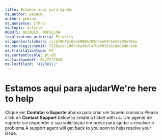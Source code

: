 ```yaml
---
title: Estamos aqui para ajudar
ms.author: pebaum
author: pebaum
ms.audience: ITPro
ms.topic: article
ROBOTS: NOINDEX, NOFOLLOW
localization_priority: Priority
ms.openlocfilehash: cccbf8bfb10ee50896382e4ee64d5e51302ef01e
ms.sourcegitcommit: 75262cac10d7cba34d74fbef0356818e0bd6c14b
ms.translationtype: HT
ms.contentlocale: pt-BR
ms.lasthandoff: 01/22/2020
ms.locfileid: "41258922"
---
```

# <a name="were-here-to-help"></a><span data-ttu-id="89eb0-102">Estamos aqui para ajudar</span><span class="sxs-lookup"><span data-stu-id="89eb0-102">We're here to help</span></span>

<span data-ttu-id="89eb0-103">Clique em **Contatar o Suporte** abaixo para criar um tíquete conosco.</span><span class="sxs-lookup"><span data-stu-id="89eb0-103">Please click on **Contact Support** below to create a ticket with us.</span></span> <span data-ttu-id="89eb0-104">Um agente de suporte vai responder à sua solicitação em breve para ajudar a resolver o problema.</span><span class="sxs-lookup"><span data-stu-id="89eb0-104">A support agent will get back to you soon to help resolve your issue.</span></span>